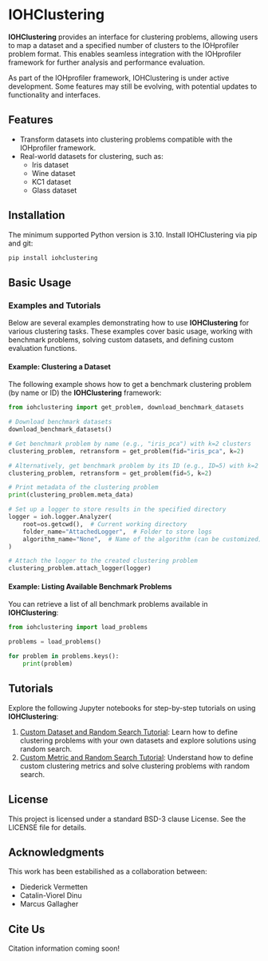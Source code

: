 # IOHClustering

**IOHClustering** provides an interface for clustering problems, allowing users to map a dataset and a specified number of clusters to the IOHprofiler problem format. This enables seamless integration with the IOHprofiler framework for further analysis and performance evaluation.

As part of the IOHprofiler framework, IOHClustering is under active development. Some features may still be evolving, with potential updates to functionality and interfaces.

## Features

- Transform datasets into clustering problems compatible with the IOHprofiler framework.
- Real-world datasets for clustering, such as:
    - Iris dataset
    - Wine dataset
    - KC1 dataset
    - Glass dataset

## Installation

The minimum supported Python version is 3.10. Install IOHClustering via pip and git:

```bash
pip install iohclustering
```

## Basic Usage
### Examples and Tutorials

Below are several examples demonstrating how to use **IOHClustering** for various clustering tasks. These examples cover basic usage, working with benchmark problems, solving custom datasets, and defining custom evaluation functions.

#### Example: Clustering a Dataset

The following example shows how to get a benchmark clustering problem (by name or ID) the **IOHClustering** framework:

```python
from iohclustering import get_problem, download_benchmark_datasets

# Download benchmark datasets
download_benchmark_datasets()

# Get benchmark problem by name (e.g., "iris_pca") with k=2 clusters
clustering_problem, retransform = get_problem(fid="iris_pca", k=2)

# Alternatively, get benchmark problem by its ID (e.g., ID=5) with k=2 clusters
clustering_problem, retransform = get_problem(fid=5, k=2)

# Print metadata of the clustering problem
print(clustering_problem.meta_data)

# Set up a logger to store results in the specified directory
logger = ioh.logger.Analyzer(
    root=os.getcwd(),  # Current working directory
    folder_name="AttachedLogger",  # Folder to store logs
    algorithm_name="None",  # Name of the algorithm (can be customized)
)

# Attach the logger to the created clustering problem
clustering_problem.attach_logger(logger)

```

#### Example: Listing Available Benchmark Problems

You can retrieve a list of all benchmark problems available in **IOHClustering**:

```python
from iohclustering import load_problems

problems = load_problems()

for problem in problems.keys():
    print(problem)
```



## Tutorials

Explore the following Jupyter notebooks for step-by-step tutorials on using **IOHClustering**:
1. [Custom Dataset and Random Search Tutorial](https://github.com/IOHprofiler/IOHClustering/blob/main/tutorials/custom_dataset_random_search.ipynb): Learn how to define clustering problems with your own datasets and explore solutions using random search.
2. [Custom Metric and Random Search Tutorial](https://github.com/IOHprofiler/IOHClustering/blob/main/tutorials/custom_clustering_metric.ipynb): Understand how to define custom clustering metrics and solve clustering problems with random search.

## License

This project is licensed under a standard BSD-3 clause License. See the LICENSE file for details.


## Acknowledgments

This work has been estabilished as a collaboration between:
* Diederick Vermetten 
* Catalin-Viorel Dinu
* Marcus Gallagher

## Cite Us

Citation information coming soon!